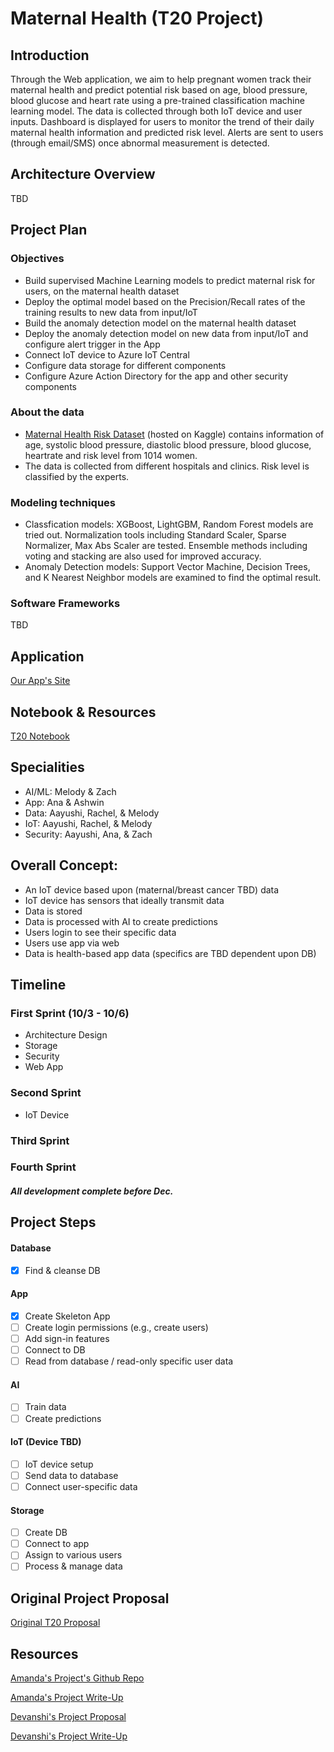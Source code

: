 # Maternal Health (T20 Project)

## Introduction
Through the Web application, we aim to help pregnant women track their maternal health and predict potential risk based on age, blood pressure, blood glucose and heart rate using a pre-trained classification machine learning model. The data is collected through both IoT device and user inputs. Dashboard is displayed for users to monitor the trend of their daily maternal health information and predicted risk level. Alerts are sent to users (through email/SMS) once abnormal measurement is detected. 

## Architecture Overview
TBD

## Project Plan
### Objectives
* Build supervised Machine Learning models to predict maternal risk for users, on the maternal health dataset
* Deploy the optimal model based on the Precision/Recall rates of the training results to new data from input/IoT
* Build the anomaly detection model on the maternal health dataset
* Deploy the anomaly detection model on new data from input/IoT and configure alert trigger in the App
* Connect IoT device to Azure IoT Central
* Configure data storage for different components
* Configure Azure Action Directory for the app and other security components


### About the data
* [Maternal Health Risk Dataset](https://www.kaggle.com/datasets/csafrit2/maternal-health-risk-data) (hosted on Kaggle) contains information of age, systolic blood pressure, diastolic blood pressure, blood glucose, heartrate and risk level from 1014 women. 
* The data is collected from different hospitals and clinics. Risk level is classified by the experts.


### Modeling techniques
* Classfication models: XGBoost, LightGBM, Random Forest models are tried out. Normalization tools including Standard Scaler, Sparse Normalizer, Max Abs Scaler are tested. Ensemble methods including voting and stacking are also used for improved accuracy.
* Anomaly Detection models: Support Vector Machine, Decision Trees, and K Nearest Neighbor models are examined to find the optimal result.


### Software Frameworks
TBD



## Application
[Our App's Site](https://t20-app.azurewebsites.net/)

## Notebook & Resources
[T20 Notebook](https://microsoft-my.sharepoint.com/:o:/p/ashwinse/EogkyHHf01BPg6eagl_1lB0BNoCmUrUQUJMD_Ev7TIAf5g?e=bfvpi3)

## Specialities
- AI/ML: Melody & Zach
- App: Ana & Ashwin
- Data: Aayushi, Rachel, & Melody
- IoT: Aayushi, Rachel, & Melody 
- Security: Aayushi, Ana, & Zach

## Overall Concept:
- An IoT device based upon (maternal/breast cancer TBD) data
- IoT device has sensors that ideally transmit data
- Data is stored
- Data is processed with AI to create predictions
- Users login to see their specific data
- Users use app via web
- Data is health-based app data (specifics are TBD dependent upon DB)

## Timeline
### First Sprint (10/3 - 10/6) 
- Architecture Design
- Storage
- Security
- Web App
### Second Sprint
- IoT Device
### Third Sprint
### Fourth Sprint

##### All development complete before Dec.

## Project Steps

#### Database
- [X] Find & cleanse DB
#### App
- [X] Create Skeleton App
- [ ] Create login permissions (e.g., create users)
- [ ] Add sign-in features
- [ ] Connect to DB
- [ ] Read from database / read-only specific user data
#### AI
- [ ] Train data
- [ ] Create predictions
#### IoT (Device TBD)
- [ ] IoT device setup
- [ ] Send data to database
- [ ] Connect user-specific data
#### Storage
- [ ] Create DB
- [ ] Connect to app
- [ ] Assign to various users
- [ ] Process & manage data

## Original Project Proposal
[Original T20 Proposal](https://microsoft-my.sharepoint.com/:w:/p/wanchenliu/EcsrYwyAj69AnhiXRGwDBh4BdOyCXd6ZhlzMOdW-g8Uldw?e=GXkAah)

## Resources
[Amanda's Project's Github Repo](https://github.com/wongamanda/image-captioning)

[Amanda's Project Write-Up](https://towardsdatascience.com/building-a-deep-learning-image-captioning-model-on-azure-b14ce4682fbf)

[Devanshi's Project Proposal](https://microsoft-my.sharepoint.com/:w:/p/dthakar/EeFrZf0ZpdlBlt4MBYVc_1gBspeGARu8fmS8PoOIv08JoA)

[Devanshi's Project Write-Up](https://devanshithakar.medium.com/create-your-own-vehicle-recognition-system-with-azure-custom-vision-7d3ad14fd43)
